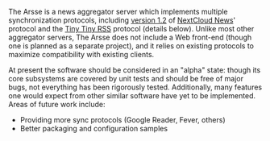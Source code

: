 The Arsse is a news aggregator server which implements multiple synchronization protocols, including [version 1.2](https://github.com/nextcloud/news/blob/master/docs/externalapi/Legacy.md) of [NextCloud News](https://github.com/nextcloud/news)' protocol and the [Tiny Tiny RSS](https://git.tt-rss.org/git/tt-rss/wiki/ApiReference) protocol (details below). Unlike most other aggregator servers, The Arsse does not include a Web front-end (though one is planned as a separate project), and it relies on existing protocols to maximize compatibility with existing clients.

At present the software should be considered in an "alpha" state: though its core subsystems are covered by unit tests and should be free of major bugs, not everything has been rigorously tested. Additionally, many features one would expect from other similar software have yet to be implemented. Areas of future work include:

- Providing more sync protocols (Google Reader, Fever, others)
- Better packaging and configuration samples
